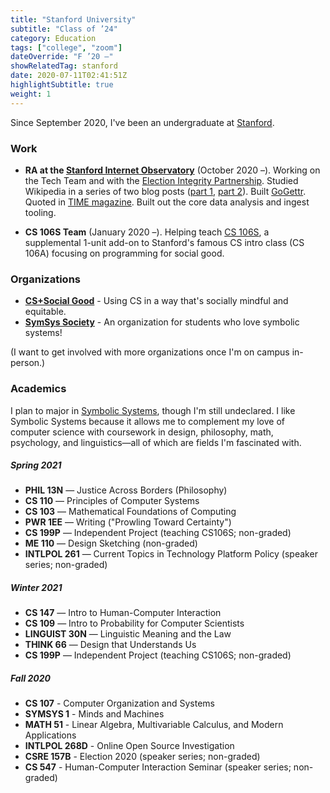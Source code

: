 ```yaml
---
title: "Stanford University"
subtitle: "Class of ’24"
category: Education
tags: ["college", "zoom"]
dateOverride: "F ’20 –"
showRelatedTag: stanford
date: 2020-07-11T02:41:51Z
highlightSubtitle: true
weight: 1
---
```


Since September 2020, I've been an undergraduate at [Stanford](https://stanford.edu).

### Work
* **RA at the [Stanford Internet Observatory](https://io.stanford.edu)** (October 2020 –). Working on the Tech Team and with the [Election Integrity Partnership](https://www.eipartnership.net/). Studied Wikipedia in a series of two blog posts ([part 1](https://cyber.fsi.stanford.edu/io/news/wikipedia-part-one), [part 2](https://cyber.fsi.stanford.edu/io/news/wikipedia-part-two)). Built [GoGettr](https://github.com/stanfordio/gogettr). Quoted in [TIME magazine](https://time.com/5930061/wikipedia-birthday/). Built out the core data analysis and ingest tooling.

* **CS 106S Team** (January 2020 –). Helping teach [CS 106S](cs106s.stanford.edu), a supplemental 1-unit add-on to Stanford's famous CS intro class (CS 106A) focusing on programming for social good.

### Organizations
* [**CS+Social Good**](https://cs4good.com/) - Using CS in a way that's socially mindful and equitable.
* [**SymSys Society**](http://www.symsyssociety.org/) - An organization for students who love symbolic systems!

(I want to get involved with more organizations once I'm on campus in-person.)

### Academics

I plan to major in [Symbolic Systems](https://symsys.stanford.edu), though I'm still undeclared. I like Symbolic Systems because it allows me to complement my love of computer science with coursework in design, philosophy, math, psychology, and linguistics—all of which are fields I'm fascinated with.

##### Spring 2021
* **PHIL 13N** — Justice Across Borders (Philosophy)
* **CS 110** — Principles of Computer Systems
* **CS 103** — Mathematical Foundations of Computing
* **PWR 1EE** — Writing ("Prowling Toward Certainty")
* **CS 199P** — Independent Project (teaching CS106S; non-graded)
* **ME 110** — Design Sketching (non-graded)
* **INTLPOL 261** — Current Topics in Technology Platform Policy (speaker series; non-graded)

##### Winter 2021
* **CS 147** — Intro to Human-Computer Interaction
* **CS 109** — Intro to Probability for Computer Scientists
* **LINGUIST 30N** — Linguistic Meaning and the Law
* **THINK 66** — Design that Understands Us
* **CS 199P** — Independent Project (teaching CS106S; non-graded)

##### Fall 2020
* **CS 107** - Computer Organization and Systems
* **SYMSYS 1** - Minds and Machines
* **MATH 51** - Linear Algebra, Multivariable Calculus, and Modern Applications
* **INTLPOL 268D** - Online Open Source Investigation
* **CSRE 157B** - Election 2020 (speaker series; non-graded)
* **CS 547** - Human-Computer Interaction Seminar (speaker series; non-graded)
